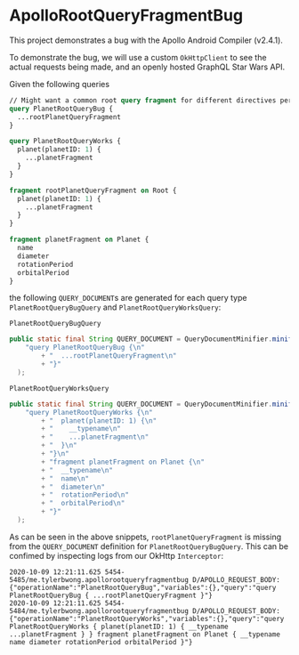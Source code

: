 # ApolloRootQueryFragmentBug

This project demonstrates a bug with the Apollo Android Compiler (v2.4.1).

To demonstrate the bug, we will use a custom `OkHttpClient` to see the actual requests being made, and an openly hosted GraphQL Star Wars API.

Given the following queries

```graphql
// Might want a common root query fragment for different directives per query
query PlanetRootQueryBug {
  ...rootPlanetQueryFragment
}

query PlanetRootQueryWorks {
  planet(planetID: 1) {
    ...planetFragment
  }
}

fragment rootPlanetQueryFragment on Root {
  planet(planetID: 1) {
    ...planetFragment
  }
}

fragment planetFragment on Planet {
  name
  diameter
  rotationPeriod
  orbitalPeriod
}

```

the following `QUERY_DOCUMENT`s are generated for each query type `PlanetRootQueryBugQuery` and `PlanetRootQueryWorksQuery`:

`PlanetRootQueryBugQuery`
```java
public static final String QUERY_DOCUMENT = QueryDocumentMinifier.minify(
    "query PlanetRootQueryBug {\n"
        + "  ...rootPlanetQueryFragment\n"
        + "}"
  );
```

`PlanetRootQueryWorksQuery`
```java
public static final String QUERY_DOCUMENT = QueryDocumentMinifier.minify(
    "query PlanetRootQueryWorks {\n"
        + "  planet(planetID: 1) {\n"
        + "    __typename\n"
        + "    ...planetFragment\n"
        + "  }\n"
        + "}\n"
        + "fragment planetFragment on Planet {\n"
        + "  __typename\n"
        + "  name\n"
        + "  diameter\n"
        + "  rotationPeriod\n"
        + "  orbitalPeriod\n"
        + "}"
  );
```

As can be seen in the above snippets, `rootPlanetQueryFragment` is missing from the `QUERY_DOCUMENT` definition for `PlanetRootQueryBugQuery`.
This can be confimed by inspecting logs from our OkHttp `Interceptor`:

```
2020-10-09 12:21:11.625 5454-5485/me.tylerbwong.apollorootqueryfragmentbug D/APOLLO_REQUEST_BODY: {"operationName":"PlanetRootQueryBug","variables":{},"query":"query PlanetRootQueryBug { ...rootPlanetQueryFragment }"}
2020-10-09 12:21:11.625 5454-5484/me.tylerbwong.apollorootqueryfragmentbug D/APOLLO_REQUEST_BODY: {"operationName":"PlanetRootQueryWorks","variables":{},"query":"query PlanetRootQueryWorks { planet(planetID: 1) { __typename ...planetFragment } } fragment planetFragment on Planet { __typename name diameter rotationPeriod orbitalPeriod }"}
```
